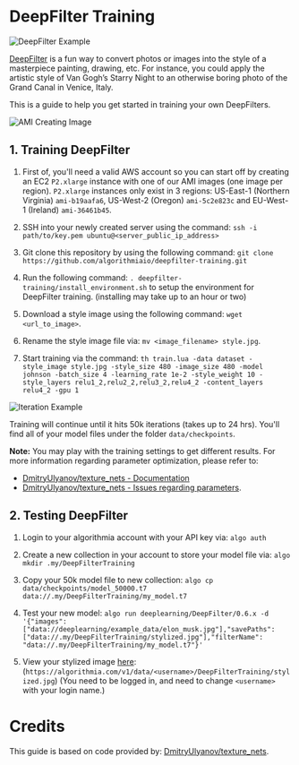 # DeepFilter Training

![DeepFilter Example](https://s3.amazonaws.com/algorithmia-assets/github_repo/deepfilter-training/gan_vogh_example2.png)

[DeepFilter](https://algorithmia.com/algorithms/deeplearning/DeepFilter) is a fun way to convert photos or images into the style of a masterpiece painting, drawing, etc. For instance, you could apply the artistic style of Van Gogh’s Starry Night to an otherwise boring photo of the Grand Canal in Venice, Italy.

This is a guide to help you get started in training your own DeepFilters.

![AMI Creating Image](https://s3.amazonaws.com/algorithmia-assets/github_repo/deepfilter-training/ami_creation.png)

## 1. Training DeepFilter

1. First of, you'll need a valid AWS account so you can start off by creating an EC2 `P2.xlarge` instance with one of our AMI images (one image per region). `P2.xlarge` instances only exist in 3 regions: US-East-1 (Northern Virginia) `ami-b19aafa6`, US-West-2 (Oregon) `ami-5c2e823c` and EU-West-1 (Ireland) `ami-36461b45`.

2. SSH into your newly created server using the command: `ssh -i path/to/key.pem ubuntu@<server_public_ip_address>`

3. Git clone this repository by using the following command: `git clone https://github.com/algorithmiaio/deepfilter-training.git`

4. Run the following command: `. deepfilter-training/install_environment.sh` to setup the environment for DeepFilter training. (installing may take up to an hour or two)

5. Download a style image using the following command: `wget <url_to_image>`.

6. Rename the style image file via: `mv <image_filename> style.jpg`.

7. Start training via the command: `th train.lua -data dataset -style_image style.jpg -style_size 480 -image_size 480 -model johnson -batch_size 4 -learning_rate 1e-2 -style_weight 10 -style_layers relu1_2,relu2_2,relu3_2,relu4_2 -content_layers relu4_2 -gpu 1`

![Iteration Example](https://s3.amazonaws.com/algorithmia-assets/github_repo/deepfilter-training/iteration_example.png)

Training will continue until it hits 50k iterations (takes up to 24 hrs). You'll find all of your model files under the folder `data/checkpoints`.

**Note:** You may play with the training settings to get different results. For more information regarding parameter optimization, please refer to:

* [DmitryUlyanov/texture_nets - Documentation](https://github.com/DmitryUlyanov/texture_nets/blob/master/README.md)
* [DmitryUlyanov/texture_nets - Issues regarding parameters](https://github.com/DmitryUlyanov/texture_nets/issues?utf8=%E2%9C%93&q=is%3Aissue%20is%3Aopen%20parameter).

## 2. Testing DeepFilter

1. Login to your algorithmia account with your API key via: `algo auth`

2. Create a new collection in your account to store your model file via: `algo mkdir .my/DeepFilterTraining`

3. Copy your 50k model file to new collection: `algo cp data/checkpoints/model_50000.t7 data://.my/DeepFilterTraining/my_model.t7`

4. Test your new model: `algo run deeplearning/DeepFilter/0.6.x -d '{"images": ["data://deeplearning/example_data/elon_musk.jpg"],"savePaths": ["data://.my/DeepFilterTraining/stylized.jpg"],"filterName": "data://.my/DeepFilterTraining/my_model.t7"}'`

5. View your stylized image [here](https://algorithmia.com/v1/data/<username>/DeepFilterTraining/stylized.jpg): (`https://algorithmia.com/v1/data/<username>/DeepFilterTraining/stylized.jpg`) (You need to be logged in, and need to change `<username>` with your login name.)

# Credits

This guide is based on code provided by: [DmitryUlyanov/texture_nets](https://github.com/DmitryUlyanov/texture_nets).

